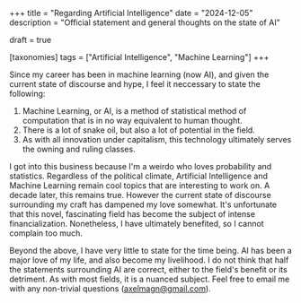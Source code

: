 +++
title = "Regarding Artificial Intelligence"
date = "2024-12-05"
description = "Official statement and general thoughts on the state of AI"

draft = true

[taxonomies]
tags = ["Artificial Intelligence", "Machine Learning"]
+++

Since my career has been in machine learning (now AI), and given the current
state of discourse and hype, I feel it neccessary to state the following:

1. Machine Learning, or AI, is a method of statistical method of computation
   that is in no way equivalent to human thought.
2. There is a lot of snake oil, but also a lot of potential in the field.
3. As with all innovation under capitalism, this technology ultimately serves
   the owning and ruling classes.

I got into this business because I'm a weirdo who loves probability and
statistics. Regardless of the political climate, Artificial Intelligence and
Machine Learning remain cool topics that are interesting to work on. A decade
later, this remains true. However the current state of discourse surrounding my
craft has dampened my love somewhat. It's unfortunate that this novel,
fascinating field has become the subject of intense financialization.
Nonetheless, I have ultimately benefited, so I cannot complain too much.

Beyond the above, I have very little to state for the time being. AI has been a
major love of my life, and also become my livelihood. I do not think that half
the statements surrounding AI are correct, either to the field's benefit or its
detriment. As with most fields, it is a nuanced subject. Feel free to email me
with any non-trivial questions
([axelmagn@gmail.com](mailto:Axel%20Magnuson<axelmagn@gmail.com>)).
